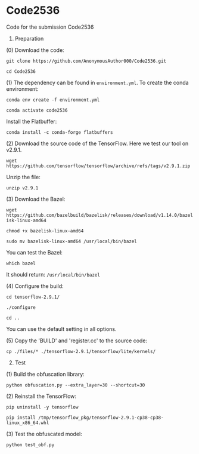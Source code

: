 # Code2536

Code for the submission Code2536

1. Preparation

(0) Download the code:

`git clone https://github.com/AnonymousAuthor000/Code2536.git`

`cd Code2536`

(1) The dependency can be found in `environment.yml`. To create the conda environment:

`conda env create -f environment.yml`

`conda activate code2536`

Install the Flatbuffer:

`conda install -c conda-forge flatbuffers`

(2) Download the source code of the TensorFlow. Here we test our tool on v2.9.1.

`wget https://github.com/tensorflow/tensorflow/archive/refs/tags/v2.9.1.zip`

Unzip the file:

`unzip v2.9.1`

(3) Download the Bazel:

`wget https://github.com/bazelbuild/bazelisk/releases/download/v1.14.0/bazelisk-linux-amd64`

`chmod +x bazelisk-linux-amd64`

`sudo mv bazelisk-linux-amd64 /usr/local/bin/bazel`

You can test the Bazel:

`which bazel`

It should return:
`/usr/local/bin/bazel`

(4) Configure the build:

`cd tensorflow-2.9.1/`

`./configure`

`cd ..`

You can use the default setting in all options.

(5) Copy the 'BUILD' and 'register.cc' to the source code:  

`cp ./files/* ./tensorflow-2.9.1/tensorflow/lite/kernels/`

2. Test

(1) Build the obfuscation library:

`python obfuscation.py --extra_layer=30 --shortcut=30`

(2) Reinstall the TensorFlow:

`pip uninstall -y tensorflow`

`pip install /tmp/tensorflow_pkg/tensorflow-2.9.1-cp38-cp38-linux_x86_64.whl`

(3) Test the obfuscated model:

`python test_obf.py`
